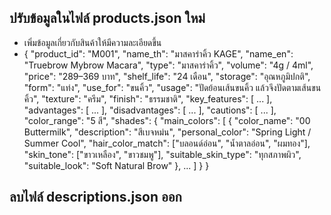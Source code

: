 ## ปรับข้อมูลในไฟล์ products.json ใหม่
   - เพิ่มข้อมูลเกี่ยวกับสินค้าให้มีความละเอียดขึ้น
   - {
        "product_id": "M001",
        "name_th": "มาสคาร่าคิ้ว KAGE",
        "name_en": "Truebrow Mybrow Macara",
        "type": "มาสคาร่าคิ้ว",
        "volume": "4g / 4ml",
        "price": "289–369 บาท",
        "shelf_life": "24 เดือน",
        "storage": "อุณหภูมิปกติ",
        "form": "แท่ง",
        "use_for": "ขนคิ้ว",
        "usage": "ปัดย้อนเส้นขนคิ้ว แล้วจึงปัดตามเส้นขนคิ้ว",
        "texture": "ครีม",
        "finish": "ธรรมชาติ",
        "key_features": [
           ...
        ],
        "advantages": [
            ...
        ],
        "disadvantages": [
            ...
        ],
        "cautions": [
            ...
        ],
        "color_range": "5 สี",
        "shades": {
            "main_colors": [
                {
                    "color_name": "00 Buttermilk",
                    "description": "สีเบจหม่น",
                    "personal_color": "Spring Light / Summer Cool",
                    "hair_color_match": ["บลอนด์อ่อน", "น้ำตาลอ่อน", "ผมทอง"],
                    "skin_tone": ["ขาวเหลือง", "ขาวชมพู"],
                    "suitable_skin_type": "ทุกสภาพผิว",
                    "suitable_look": "Soft Natural Brow"
                },
                ...
            ]
        }
    }

## ลบไฟล์ descriptions.json ออก
